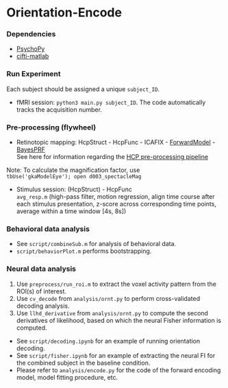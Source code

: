 # Orientation-Encode

### Dependencies
- [PsychoPy](https://www.psychopy.org/)
- [cifti-matlab](https://github.com/Washington-University/cifti-matlab)

### Run Experiment
Each subject should be assigned a unique `subject_ID`.
- fMRI session: `python3 main.py subject_ID`.
The code automatically tracks the acquisition number.

### Pre-processing (flywheel)
- Retinotopic mapping: HcpStruct - HcpFunc - ICAFIX - [ForwardModel](https://github.com/gkaguirrelab/forwardModel) - [BayesPRF](https://elifesciences.org/articles/40224)  
See here for information regarding the [HCP pre-processing pipeline](https://github.com/Washington-University/HCPpipelines)  

Note: To calculate the magnification factor, use   
`tbUse('gkaModelEye');
open d003_spectacleMag`

- Stimulus session: (HcpStruct) - HcpFunc  
  `avg_resp.m` (high-pass filter, motion regression, align time course after each stimulus presentation, z-score across corresponding time points, average within a time window [4s, 8s]) 

### Behavioral data analysis
- See `script/combineSub.m` for analysis of behavioral data. 
- `script/behaviorPlot.m` performs bootstrapping.

### Neural data analysis 
1. Use `preprocess/run_roi.m` to extract the voxel activity pattern from the ROI(s) of interest.
2. Use `cv_decode` from `analysis/ornt.py` to perform cross-validated decoding analysis.
3. Use `llhd_derivative` from `analysis/ornt.py` to compute the second derivatives of likelihood, based on which the neural Fisher information is computed. 

- See `script/decoding.ipynb` for an example of running orientation decoding.
- See `script/fisher.ipynb` for an example of extracting the neural FI for the combined subject in the baseline condition.
- Please refer to `analysis/encode.py` for the code of the forward encoding model, model fitting procedure, etc.  
